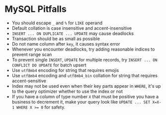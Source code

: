 # MySQL Pitfalls

- You should escape `_` and `%` for `LIKE` operand
- Default collation is case insensitive and accent-insensitive
- `INSERT ... ON DUPLICATE ... UPDATE` may cause deadlocks
- Transaction should be as small as possible
- Do not name column after `key`, it causes syntax error
- Whenever you encounter deadlocks, try adding reasonable indices to prevent range scan
- To prevent single `INSERT`, `UPDATE` for multiple records, try `INSERT ... ON CONFLICT DO UPDATE` for batch upsert
- Use `utf8mb4` encoding for string that requires emojis
- Use `utf8mb4` encoding and `utf8mb4_bin` collation for string that requires accent-sensitive
- Index may not be used even when their key parts appear in `WHERE`, it's up to the query optimizer whether to use the index or not
- If you have a column of type number `X` that must be positive you have a business to decrement it, make your query look like `UPDATE ... SET X=X-1 WHERE X >= 0` for safety.
